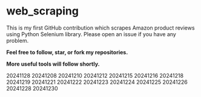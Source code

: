 # web_scraping
This is my first GitHub contribution which scrapes Amazon product reviews using Python Selenium library.
Please open an issue if you have any problem.

**Feel free to follow, star, or fork my repositories.**

**More useful tools will follow shortly.**

20241128
20241208
20241210
20241212
20241215
20241216
20241218
20241219
20241221
20241222
20241223
20241224
20241225
20241226
20241228
20241230
